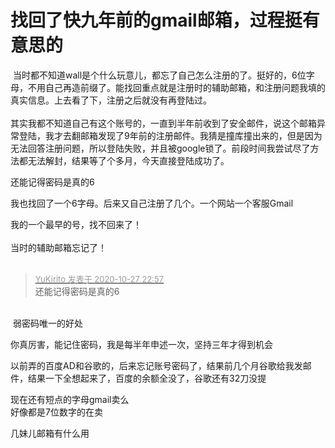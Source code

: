 # 找回了快九年前的gmail邮箱，过程挺有意思的


<img src="static/image/smiley/yct/007.gif" smilieid="46" border="0" alt="" /> 当时都不知道wall是个什么玩意儿，都忘了自己怎么注册的了。挺好的，6位字母，不用自己再造前缀了。能找回重点就是注册时的辅助邮箱，和注册问题我填的真实信息。上去看了下，注册之后就没有再登陆过。<br />
<br />
其实我都不知道自己有这个账号的，一直到半年前收到了安全邮件，说这个邮箱异常登陆，我才去翻邮箱发现了9年前的注册邮件。我猜是撞库撞出来的，但是因为无法回答注册问题，所以登陆失败，并且被google锁了。前段时间我尝试尽了方法都无法解封，结果等了个多月，今天直接登陆成功了。<img src="static/image/smiley/yct/010.gif" smilieid="41" border="0" alt="" />

还能记得密码是真的6

我也找回了一个6字母。后来又自己注册了几个。一个网站一个客服Gmail<img src="static/image/smiley/yct/011.gif" smilieid="33" border="0" alt="" />

我的一个最早的号，找不回来了！<br />
<br />
当时的辅助邮箱忘记了！<br />
<br />
<img src="static/image/smiley/default/mad.gif" smilieid="11" border="0" alt="" /><img src="static/image/smiley/default/mad.gif" smilieid="11" border="0" alt="" /><img src="static/image/smiley/default/mad.gif" smilieid="11" border="0" alt="" />

<div class="quote"><blockquote><font size="2"><a href="https://www.hostloc.com/forum.php?mod=redirect&amp;goto=findpost&amp;pid=9361777&amp;ptid=759190" target="_blank"><font color="#999999">YuKirito 发表于 2020-10-27 22:57</font></a></font><br />
还能记得密码是真的6</blockquote></div><br />
<img src="static/image/smiley/yct/003.gif" smilieid="50" border="0" alt="" /> 弱密码唯一的好处

你真厉害，能记住密码，我是每半年申述一次，坚持三年才得到机会

以前弄的百度AD和谷歌的，后来忘记账号密码了，结果前几个月谷歌给我发邮件，结果一下全想起来了，百度的余额全没了，谷歌还有32刀没提

现在还有短点的字母gmail卖么 <br />
好像都是7位数字的在卖

几妹儿邮箱有什么用
